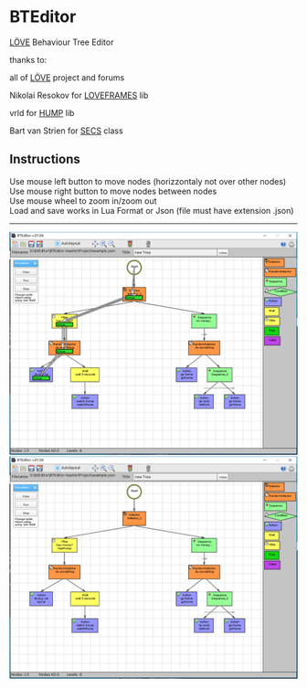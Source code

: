 BTEditor
========================================================================

[L&Ouml;VE][LOVE] Behaviour Tree Editor

thanks to: 
  
all of [L&Ouml;VE][LOVE] project and forums 

Nikolai Resokov for [LOVEFRAMES][LoveFrames] lib 

vrld for [HUMP][hump] lib 

Bart van Strien for [SECS][SECS] class 
 
Instructions
-------------------------------------------------------------------------
Use mouse left button to move nodes (horizzontaly not over other nodes)  
Use mouse right button to move nodes between nodes  
Use mouse wheel to zoom in/zoom out  
Load and save works in Lua Format or Json (file must have extension .json)  

-------------------------------------------------------------------------

![image](https://github.com/tkzcfc/BTEditor/blob/master/example/1.png)
![image](https://github.com/tkzcfc/BTEditor/blob/master/example/2.png)

[LOVE]: http://love2d.org
[LOVEFRAMES]: http://github.com/NikolaiResokav/LoveFrames
[HUMP]: http://github.com/vrld/hump
[SECS]: http://love2d.org/wiki/Simple_Educative_Class_System